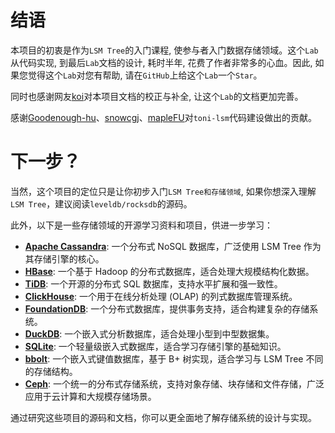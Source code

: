 # 结语
本项目的初衷是作为`LSM Tree`的入门课程, 使参与者入门数据存储领域。这个`Lab`从代码实现, 到最后`Lab`文档的设计, 耗时半年, 花费了作者非常多的心血。因此, 如果您觉得这个`Lab`对您有帮助, 请在`GitHub`上给这个`Lab`一个`Star`。

同时也感谢网友[koi](https://github.com/koi2000)对本项目文档的校正与补全, 让这个`Lab`的文档更加完善。

感谢[Goodenough-hu](https://github.com/Goodenough-hub)、[snowcgj](https://github.com/snowcgj)、[mapleFU](https://github.com/mapleFU)对`toni-lsm`代码建设做出的贡献。

# 下一步？
当然，这个项目的定位只是让你初步入门`LSM Tree和存储领域`, 如果你想深入理解`LSM Tree`，建议阅读`leveldb/rocksdb`的源码。

此外，以下是一些存储领域的开源学习资料和项目，供进一步学习：

- **[Apache Cassandra](https://cassandra.apache.org/)**: 一个分布式 NoSQL 数据库，广泛使用 LSM Tree 作为其存储引擎的核心。
- **[HBase](https://hbase.apache.org/)**: 一个基于 Hadoop 的分布式数据库，适合处理大规模结构化数据。
- **[TiDB](https://github.com/pingcap/tidb)**: 一个开源的分布式 SQL 数据库，支持水平扩展和强一致性。
- **[ClickHouse](https://clickhouse.com/)**: 一个用于在线分析处理 (OLAP) 的列式数据库管理系统。
- **[FoundationDB](https://github.com/apple/foundationdb)**: 一个分布式数据库，提供事务支持，适合构建复杂的存储系统。
- **[DuckDB](https://duckdb.org/)**: 一个嵌入式分析数据库，适合处理小型到中型数据集。
- **[SQLite](https://sqlite.org/)**: 一个轻量级嵌入式数据库，适合学习存储引擎的基础知识。
- **[bbolt](https://github.com/etcd-io/bbolt)**: 一个嵌入式键值数据库，基于 B+ 树实现，适合学习与 LSM Tree 不同的存储结构。
- **[Ceph](https://ceph.io/)**: 一个统一的分布式存储系统，支持对象存储、块存储和文件存储，广泛应用于云计算和大规模存储场景。

通过研究这些项目的源码和文档，你可以更全面地了解存储系统的设计与实现。